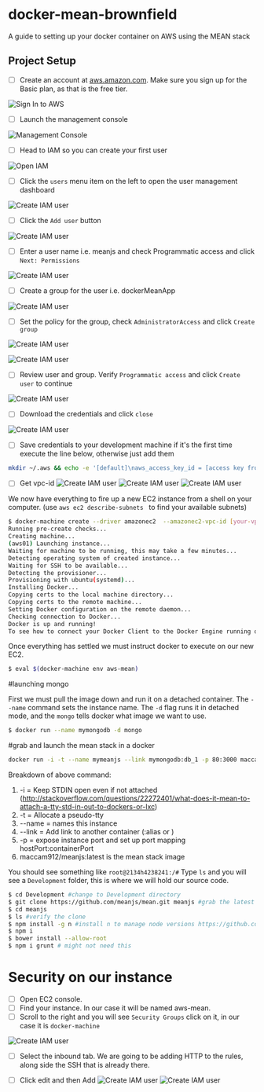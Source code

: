 # docker-mean-brownfield
A guide to setting up your docker container on AWS using the MEAN stack

## Project Setup

- [ ] Create an account at [aws.amazon.com](https://aws.amazon.com/ "AWS"). Make sure you sign up for the Basic plan, as that is the free tier.

![Sign In to AWS](./assets/images/01-brownfield-aws-signup.png "Logo Title Text 1")

- [ ] Launch the management console

 ![Management Console](./assets/images/02-brownfield-aws-console.png "Logo Title Text 2")

- [ ] Head to IAM so you can create your first user

 ![Open IAM](./assets/images/03-brownfield-aws-iam.png "Logo Title Text 3")

- [ ] Click the `users` menu item on the left to open the user management dashboard

 ![Create IAM user](./assets/images/04-brownfield-aws-iam-user.png "Logo Title Text 4")

- [ ] Click the `Add user` button

![Create IAM user](./assets/images/05-brownfield-aws-iam-user-add.png "Logo Title Text 5")

- [ ] Enter a user name i.e. meanjs and check Programmatic access and click `Next: Permissions`

![Create IAM user](./assets/images/06-brownfield-aws-user-userinfo.png "Logo Title Text 6")

 - [ ] Create a group for the user i.e. dockerMeanApp

![Create IAM user](./assets/images/07-brownfield-aws-user-groupinfo.png "Logo Title Text 6")

 - [ ] Set the policy for the group, check `AdministratorAccess` and click `Create group`

![Create IAM user](./assets/images/08-brownfield-aws-group-security.png "Logo Title Text 6")

![Create IAM user](./assets/images/09-brownfield-aws-group-created.png "Logo Title Text 6")

- [ ] Review user and group. Verify `Programmatic access` and click `Create user` to continue

![Create IAM user](./assets/images/10-brownfield-aws-review.png "Logo Title Text 6")

- [ ] Download the credentials and click `close`

![Create IAM user](./assets/images/11-brownfield-aws-download-credentials.png "Logo Title Text 6")

- [ ] Save credentials to your development machine if it's the first time execute the line below, otherwise just add them
```bash
mkdir ~/.aws && echo -e '[default]\naws_access_key_id = [access key from file]\naws_secret_access_key = [secret key from file]' > ~/.aws/credentials
```

- [ ] Get vpc-id
![Create IAM user](./assets/images/12-brownfield-aws-vpcid-1.png "Logo Title Text 6")
![Create IAM user](./assets/images/13-brownfield-aws-vpcid-2.png "Logo Title Text 6")
![Create IAM user](./assets/images/14-brownfield-aws-vpcid-3.png "Logo Title Text 6")

We now have everything to fire up a new EC2 instance from a shell on your computer. (use `aws ec2 describe-subnets
` to find your available subnets)

```bash
$ docker-machine create --driver amazonec2  --amazonec2-vpc-id [your-vpc-id] --amazonec2-zone a aws-mean
Running pre-create checks...
Creating machine...
(aws01) Launching instance...
Waiting for machine to be running, this may take a few minutes...
Detecting operating system of created instance...
Waiting for SSH to be available...
Detecting the provisioner...
Provisioning with ubuntu(systemd)...
Installing Docker...
Copying certs to the local machine directory...
Copying certs to the remote machine...
Setting Docker configuration on the remote daemon...
Checking connection to Docker...
Docker is up and running!
To see how to connect your Docker Client to the Docker Engine running on this virtual machine, run: docker-machine env aws-mean
```

Once everything has settled we must instruct docker to execute on our new EC2.
```bash
$ eval $(docker-machine env aws-mean)
```

#launching mongo

First we must pull the image down and run it on a detached container. The `--name` command sets the instance name. 
The `-d` flag runs it in detached mode, and the `mongo` tells docker what image we want to use. 

```bash
$ docker run --name mymongodb -d mongo
```

#grab and launch the mean stack in a docker

```bash
docker run -i -t --name mymeanjs --link mymongodb:db_1 -p 80:3000 maccam912/meanjs:latest bash
```



Breakdown of above command:
1. -i = Keep STDIN open even if not attached (http://stackoverflow.com/questions/22272401/what-does-it-mean-to-attach-a-tty-std-in-out-to-dockers-or-lxc)
2. -t = Allocate a pseudo-tty
3. --name = names this instance
4. --link = Add link to another container (<name or id>:alias or <name or id>)
5. -p = expose instance port and set up port mapping hostPort:containerPort
6. maccam912/meanjs:latest is the mean stack image

You should see something like `root@2134h4238241:/#`
Type `ls` and you will see a `Development` folder, this is where we will hold our source code.
```bash
$ cd Development #change to Development directory
$ git clone https://github.com/meanjs/mean.git meanjs #grab the latest meanjs stack
$ cd meanjs
$ ls #verify the clone
$ npm install -g n #install n to manage node versions https://github.com/tj/n
$ npm i
$ bower install --allow-root
$ npm i grunt # might not need this
```

# Security on our instance
- [ ] Open EC2 console. 
- [ ] Find your instance. In our case it will be named aws-mean.
- [ ] Scroll to the right and you will see `Security Groups` click on it, in our case it is `docker-machine` 

![Create IAM user](./assets/images/15-brownfield-aws-ec2-security-1.png "Logo Title Text 6")

- [ ] Select the inbound tab. We are going to be adding HTTP to the rules, along side the SSH that is already there.
- [ ] Click edit and then Add
![Create IAM user](./assets/images/15-brownfield-aws-ec2-security-1.png "Logo Title Text 6")
![Create IAM user](./assets/images/15-brownfield-aws-ec2-security-1.png "Logo Title Text 6")



